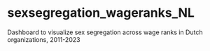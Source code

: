 # sexsegregation_wageranks_NL
Dashboard to visualize sex segregation across wage ranks in Dutch organizations, 2011-2023
